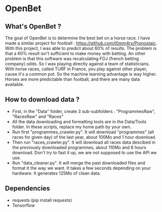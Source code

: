 # OpenBet

## What's OpenBet ?
The goal of OpenBet is to determine the best bet on a horse race.
I have made a similar project for football : https://github.com/t0mm4rx/Pronostaic.
With this project, I was able to predict about 60% of results. The problem is that a 60% result isn't sufficient to make money with betting. An other problem is that this software was recalculating FDJ (french betting company) odds. So I was playing directly against a team of statisticians.
With horse races, called TURF in France, you play against other player, cause it's a common pot. So the machine learning advantage is way higher. Horses are more predictable than football, and there are many data available.

## How to download data ?
- First, in the "Data" folder, create 3 sub-subfolders : "ProgrammesRaw", "RacesRaw" and "Races"
- All the data downloading and formatting tools are in the Data/Tools folder. In these scripts, replace my home path by your own.
- Run first "programmes_crawler.py". It will download "programmes" (all races for given day) of the last year, about 100Mo and 1 hour download.
- Then run "races_crawler.py". It will download all races data descibed in the previously downloaded programmes, about 110Mo and 6 hours download. Don't try to fast it up, we are not supposed to use the API we use.
- Run "data_cleaner.py". It will merge the past downloaded files and format it the way we want. It takes a few seconds depending on your hardware. It generates 125Mo of clean data.

## Dependencies
- requests (pip install requests)
- Tensorflow
